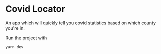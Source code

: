 # Covid Locator
An app which will quickly tell you covid statistics based on which county you're in.

Run the project with 
```
yarn dev
```
